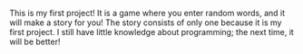 This is my first project! It is a game where you enter random words, and it will make a story for you! The story consists of only one because it is my first project. I still have little knowledge about programming; the next time, it will be better!
